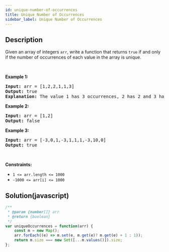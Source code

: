 ```yaml
---
id: unique-number-of-occurrences
title: Unique Number of Occurrences
sidebar_label: Unique Number of Occurrences
---
```

## Description
<div class="description">
<p>Given an array of integers <code>arr</code>,&nbsp;write a function that returns <code>true</code> if and only if the number of occurrences of each value in the array is unique.</p>

<p>&nbsp;</p>
<p><strong>Example 1:</strong></p>

<pre>
<strong>Input:</strong> arr = [1,2,2,1,1,3]
<strong>Output:</strong> true
<strong>Explanation:</strong>&nbsp;The value 1 has 3 occurrences, 2 has 2 and 3 has 1. No two values have the same number of occurrences.</pre>

<p><strong>Example 2:</strong></p>

<pre>
<strong>Input:</strong> arr = [1,2]
<strong>Output:</strong> false
</pre>

<p><strong>Example 3:</strong></p>

<pre>
<strong>Input:</strong> arr = [-3,0,1,-3,1,1,1,-3,10,0]
<strong>Output:</strong> true
</pre>

<p>&nbsp;</p>
<p><strong>Constraints:</strong></p>

<ul>
	<li><code>1 &lt;= arr.length&nbsp;&lt;= 1000</code></li>
	<li><code>-1000 &lt;= arr[i] &lt;= 1000</code></li>
</ul>

</div>

## Solution(javascript)
```javascript
/**
 * @param {number[]} arr
 * @return {boolean}
 */
var uniqueOccurrences = function(arr) {
    const m = new Map();
    arr.forEach((e) => m.set(e, m.get(e)? m.get(e) + 1 : 1));
    return m.size === new Set([...m.values()]).size;
};
```
